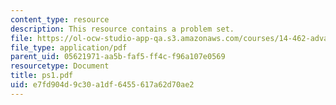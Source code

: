 ```yaml
---
content_type: resource
description: This resource contains a problem set.
file: https://ol-ocw-studio-app-qa.s3.amazonaws.com/courses/14-462-advanced-macroeconomics-ii-spring-2007/e7fd904d9c30a1df6455617a62d70ae2_ps1.pdf
file_type: application/pdf
parent_uid: 05621971-aa5b-faf5-ff4c-f96a107e0569
resourcetype: Document
title: ps1.pdf
uid: e7fd904d-9c30-a1df-6455-617a62d70ae2
---
```

